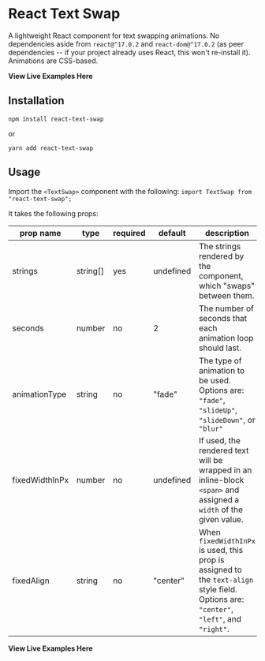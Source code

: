 # React Text Swap

A lightweight React component for text swapping animations. No dependencies aside from `react@^17.0.2` and `react-dom@^17.0.2` (as peer dependencies -- if your project already uses React, this won't re-install it). Animations are CSS-based.

**View Live Examples Here**

## Installation

`npm install react-text-swap`

or

`yarn add react-text-swap`

## Usage

Import the `<TextSwap>` component with the following:
`import TextSwap from "react-text-swap";`

It takes the following props:

| prop name      | type     | required | default   | description                                                                                                                            |
|----------------|----------|----------|-----------|----------------------------------------------------------------------------------------------------------------------------------------|
| strings        | string[] | yes      | undefined | The strings rendered by the component, which "swaps" between them.                                                                     |
| seconds        | number   | no       | 2         | The number of seconds that each animation loop should last.                                                                            |
| animationType  | string   | no       | "fade"    | The type of animation to be used. Options are: `"fade"`, `"slideUp"`, `"slideDown"`, or `"blur"`                                       |
| fixedWidthInPx | number   | no       | undefined | If used, the rendered text will be wrapped in an inline-block `<span>` and assigned a `width` of the given value.                      |
| fixedAlign     | string   | no       | "center"  | When `fixedWidthInPx` is used, this prop is assigned to the `text-align` style field. Options are: `"center"`, `"left"`, and `"right"`. |

**View Live Examples Here**
